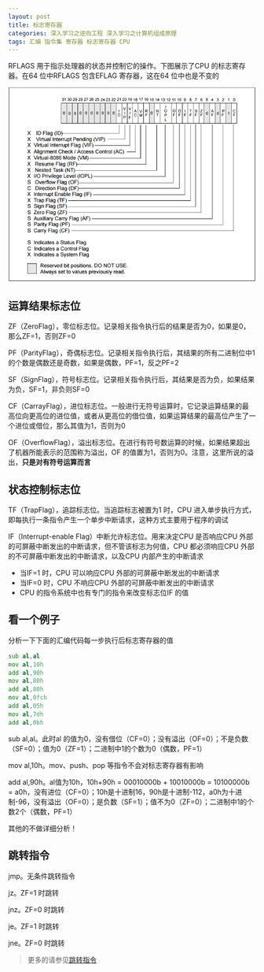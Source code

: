 ```yaml
---
layout: post
title: 标志寄存器
categories: 深入学习之逆向工程 深入学习之计算机组成原理 
tags: 汇编 指令集 寄存器 标志寄存器 CPU
---
```


RFLAGS 用于指示处理器的状态并控制它的操作。下图展示了CPU 的标志寄存器。在64 位中RFLAGS 包含EFLAG 寄存器，这在64 位中也是不变的

![](../media/image/2019-03-23/01.png)

## 运算结果标志位

ZF（ZeroFlag），零位标志位。记录相关指令执行后的结果是否为0，如果是0，那么ZF=1，否则ZF=0

PF（ParityFlag），奇偶标志位。记录相关指令执行后，其结果的所有二进制位中1 的个数是偶数还是奇数，如果是偶数，PF=1，反之PF=2

SF（SignFlag），符号标志位。记录相关指令执行后，其结果是否为负，如果结果为负，SF=1，非负则SF=0

CF（CarrayFlag），进位标志位。一般进行无符号运算时，它记录运算结果的最高位向更高位的进位值，或者从更高位的借位值，如果运算结果的最高位产生了一个进位或借位，那么其值为1，否则为0

OF（OverflowFlag），溢出标志位。在进行有符号数运算的时候，如果结果超出了机器所能表示的范围称为溢出，OF 的值置为1，否则为0。注意，这里所说的溢出，**只是对有符号运算而言**

## 状态控制标志位

TF（TrapFlag），追踪标志位。当追踪标志被置为1 时，CPU 进入单步执行方式，即每执行一条指令产生一个单步中断请求，这种方式主要用于程序的调试

IF（Interrupt-enable Flag）中断允许标志位。用来决定CPU 是否响应CPU 外部的可屏蔽中断发出的中断请求，但不管该标志为何值，CPU 都必须响应CPU 外部的不可屏蔽中断发出的中断请求，以及CPU 内部产生的中断请求

* 当IF=1 时，CPU 可以响应CPU 外部的可屏蔽中断发出的中断请求
* 当IF=0 时，CPU 不响应CPU 外部的可屏蔽中断发出的中断请求
* CPU 的指令系统中也有专门的指令来改变标志位IF 的值

## 看一个例子

分析一下下面的汇编代码每一步执行后标志寄存器的值

```asm
sub al,al
mov al,10h
add al,90h
mov al,80h
add al,80h
mov al,0fch
add al,05h
mov al,7dh
add al,0bh
```

sub al,al。此时al 的值为0，没有借位（CF=0）；没有溢出（OF=0）；不是负数（SF=0）；值为0（ZF=1）；二进制中1的个数为0（偶数，PF=1）

mov al,10h。mov、push、pop 等指令不会对标志寄存器有影响

add al,90h。al值为10h，10h+90h = 00010000b + 10010000b = 10100000b = a0h，没有进位（CF=0）；10h是十进制16，90h是十进制-112，a0h为十进制-96，没有溢出（OF=0）；是负数（SF=1）；值不为0（ZF=0）；二进制中1的个数2个（偶数，PF=1）

其他的不做详细分析！

## 跳转指令

jmp。无条件跳转指令

jz。ZF=1 时跳转

jnz。ZF=0 时跳转

je。ZF=1 时跳转

jne。ZF=0 时跳转

>更多的请参见[跳转指令](https://www.cnblogs.com/xingkongyihao/p/7900240.html)